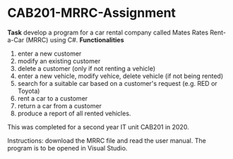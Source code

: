 # CAB201-MRRC-Assignment
**Task** develop a program for a car rental company called Mates Rates Rent-a-Car (MRRC) using C#. 
**Functionalities** 
1) enter a new customer
2) modify an existing customer
3) delete a customer (only if not renting a vehicle)
4) enter a new vehicle, modify vehice, delete vehicle (if not being rented)
5) search for a suitable car based on a customer's request (e.g. RED or Toyota)
6) rent a car to a customer
7) return a car from a customer
8) produce a report of all rented vehicles. 

This was completed for a second year IT unit CAB201 in 2020. 

Instructions: download the MRRC file and read the user manual. The program is to be opened in Visual Studio. 
